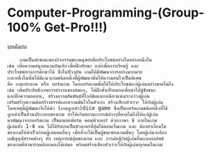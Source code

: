 # Computer-Programming-(Group-100% Get-Pro!!!)
  บทคัดย่อ
  
        เกมเป็นลักษณะของกิจกรรมของมนุษย์เพื่อประโยชน์อย่างใดอย่างหนึ่งใน
	เช่น เพื่อความสนุกสนานบันเทิง ์เพื่อฝึกทักษะ และ์เพื่อการเรียนรู้ และ
	ประโยชน์ทางการศึกษาได้ ซึ่งในปัจจุบัน เกมได้มีพัฒนาการอย่างมากมาย 
	เเละหนึ่งในนั้นได้มีเเนวเกมชนิดหนึ่งที่่ผู้พัฒนานั้นให้ความสนใจเป็นพิเศษ 
	คือ เกมกระดาน หรือ บอร์ดเกม โดยบอร์ดเกมนั้นได้ให้ประโยชน์เเก่ผู้เล่นอย่างขาดไม่ถึง 
	เช่น เพิ่มประสิทธิภาพการทำงานของสมอง, ได้ฝึกตั้งเป้าหมายเพื่อนำไปสู่ชัยชนะ
 	และฝึกความอดทน, สร้างความสัมพันธ์ที่ใกล้ชิดและเหนียวแน่นระหว่างผู้เล่น 
	เสริมสร้างความคิดสร้างสรรค์และความมั่นใจในตัวเอง สร้างเสียงหัวเราะ ให้กับผู้เล่น 
	โดยเหตุนี้ผู้พัฒนาจึงได้นำ (เกมลูกเต๋า)dice game ซึ่งเป็นบอร์ดเกมชนิดหนึ่งที่ใช้ 
	ลูกเต่าเป็นส่วนประกอบของเกม ทำให้เกิดสถานะการณ์ต่างๆที่คาดไม่ถึงให้เเก่ผู้เล่น 
	มาพัฒนาจากบอร์ดเกม เป็นแพลตฟอร์ม คอมพิวเตอร์ ด้วยภาษา ซี ภายในเกม 
	ผู้เล่นทั้ง 1-4 คน ได้ได้รับบทเป็นตัวละครที่สุ่มได้ตอนเริ่มเกม เเละ ต้องทำเงื่อนไข
	ของเกมให้สำเร็จก่อนผู้เล่นคนอื่นๆ เพื่อที่จะได้เป็นผู้ชนะของเกมนั้นๆ โดยผู้เล่นจะต้อง 
	เผชิญอุปสรรคต่างๆ ทั้ง เหตุการณ์สุ่มของเกม เเละ การต่อสู้กับผู้เล่นอื่นเเละผลลัพธ์
	ของเกมที่สามารถพลิกเเพลงได้เสมอ พร้อมสร้างเสียงหัวเราะให้กับผู้เล่นทุกคนในเกม
  
  

